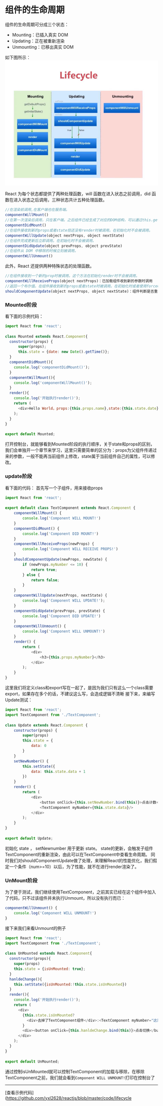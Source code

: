 # 组件的生命周期
组件的生命周期可分成三个状态：
- Mounting：已插入真实 DOM
- Updating：正在被重新渲染
- Unmounting：已移出真实 DOM

如下图所示：
![](../../assets/lifecycle.jpg)

React 为每个状态都提供了两种处理函数，will 函数在进入状态之前调用，did 函数在进入状态之后调用，三种状态共计五种处理函数。
```JavaScript
//在渲染前调用,在客户端也在服务端。
componentWillMount()
//在第一次渲染后调用，只在客户端。之后组件已经生成了对应的DOM结构，可以通过this.getDOMNode()来进行访问。 如果你想和其他JavaScript框架一起使用，可以在这个方法中调用setTimeout, setInterval或者发送AJAX请求等操作(防止异部操作阻塞UI)。
componentDidMount()
//在组件接收到新的props或者state但还没有render时被调用。在初始化时不会被调用。
componentWillUpdate(object nextProps, object nextState)
//在组件完成更新后立即调用。在初始化时不会被调用。
componentDidUpdate(object prevProps, object prevState)
//在组件从 DOM 中移除的时候立刻被调用。
componentWillUnmount()
```
此外，React 还提供两种特殊状态的处理函数。
```JavaScript
//在组件接收到一个新的prop时被调用。这个方法在初始化render时不会被调用。
componentWillReceiveProps(object nextProps)：已加载组件收到新的参数时调用
//返回一个布尔值。在组件接收到新的props或者state时被调用。在初始化时或者使用forceUpdate时不被调用。 可以在你确认不需要更新组件时使用。
shouldComponentUpdate(object nextProps, object nextState)：组件判断是否重新渲染时调用
```
### Mounted阶段
看下面的示例代码：
```JavaScript
import React from 'react';

class Mounted extends React.Component{
  constructor(props) {
      super(props);
      this.state = {date: new Date().getTime()};
  }
  componentDidMount(){
    console.log('componentDidMount()');
  }
  componentWillMount(){
    console.log('componentWillMount()');
  }
  render(){
    console.log('开始执行render()');
    return (
      <div>Hello World，props:{this.props.name},state:{this.state.date}</div>
    );
  }
}

export default Mounted;
```
打开控制台，就能够看到Mounted阶段的执行顺序，关于state和props的区别，我们会单独开一个章节来学习，这里只需要简单的区分为：props为父组件传递过来的参数，一般不能再当前组件上修改，state属于当前组件自己的属性，可以修改。

### update阶段
看下面的代码：
首先写一个子组件，用来接收props
```JavaScript
import React from 'react';

export default class TextComponent extends React.Component {
    componentWillMount() {
        console.log('Component WILL MOUNT!')
    }
    componentDidMount() {
        console.log('Component DID MOUNT!')
    }
    componentWillReceiveProps(newProps) {
        console.log('Component WILL RECEIVE PROPS!')
    }
    shouldComponentUpdate(newProps, newState) {
        if (newProps.myNumber <= 10) {
            return true;
        } else {
            return false;
        }
    }
    componentWillUpdate(nextProps, nextState) {
        console.log('Component WILL UPDATE!');
    }
    componentDidUpdate(prevProps, prevState) {
        console.log('Component DID UPDATE!')
    }
    componentWillUnmount() {
        console.log('Component WILL UNMOUNT!')
    }
    render() {
        return (
            <div>
                <h3>{this.props.myNumber}</h3>
            </div>
        );
    }
}
```
这里我们将定义class和export写在一起了，是因为我们只有这么一个class需要export，如果存在多个的话，不建议这么写，会造成逻辑不清晰
接下来，来编写Update测试：
```JavaScript
import React from 'react';
import TextComponent from './TextComponent';

class Update extends React.Component {
    constructor(props) {
        super(props)
        this.state = {
            data: 0
        }
    }
    setNewNumber() {
        this.setState({
            data: this.state.data + 1
        })
    }
    render() {
        return (
            <div>
                <button onClick={this.setNewNumber.bind(this)}>点击计数</button>
                <TextComponent myNumber={this.state.data}/>
            </div>
        );
    }
}

export default Update;
```
初始化 state ， setNewnumber 用于更新 state。
state的更新，会触发子组件TextComponent的重新渲染，由此可以在TextComponent中查看生命周期。
同时我们对shouldComponentUpdate做了处理，来理解React的性能优化，我们假定一个条件（num>=10）以后，为了性能，就不在进行render渲染了。

### UnMount阶段
为了便于测试，我们继续使用TextComponent，之前其实已经在这个组件中加入了代码，只不过该组件并未执行Unmount，所以没有执行而已：
```JavaScript
componentWillUnmount() {
    console.log('Component WILL UNMOUNT!')
}
```
接下来我们来看Unmount的例子
```JavaScript
import React from 'react';
import TextComponent from './TextComponent';

class UnMounted extends React.Component{
  constructor(props){
    super(props)
    this.state = {isUnMounted: true};
  }
  hanldeChange(){
    this.setState({isUnMounted:!this.state.isUnMounted})
  }
  render(){
    console.log('开始执行render()');
    return (
      <div>
        {this.state.isUnMounted?
          <div>去掉了TextComponent组件</div>:<TextComponent myNumber="这是TextComponent组件" />
        }
        <div><button onClick={this.hanldeChange.bind(this)}>点击切换</button></div>
      </div>
    );
  }
}

export default UnMounted;
```
通过控制isUnMounted就可以控制TextComponent的加载与移除，在移除TextComponent之前，我们就会看到`Component WILL UNMOUNT!`打印在控制台了

***
[查看示例代码](https://github.com/yxl2628/reactjs/blob/master/code/lifecycle

